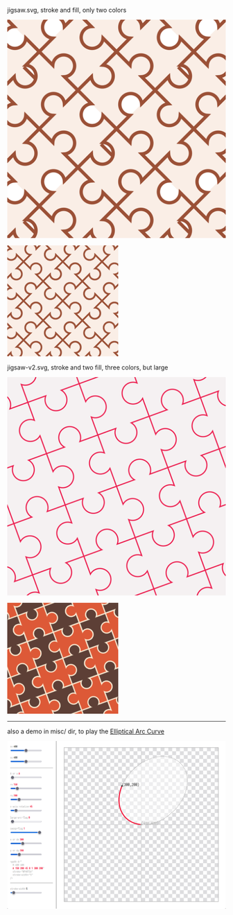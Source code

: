 jigsaw.svg, stroke and fill, only two colors

![](jigsaw.svg)

![](./jigsaw.png)

jigsaw-v2.svg, stroke and two fill, three colors, but large

![](jigsaw-v2.svg)

![](jigsaw-v2.png)

----

also a demo in misc/ dir, to play the [Elliptical Arc Curve](https://developer.mozilla.org/en-US/docs/Web/SVG/Attribute/d#elliptical_arc_curve)

![](misc/svg-path-arc.png)
